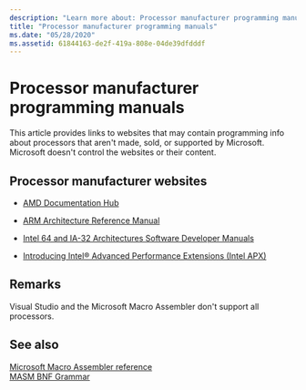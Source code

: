 ```yaml
---
description: "Learn more about: Processor manufacturer programming manuals"
title: "Processor manufacturer programming manuals"
ms.date: "05/28/2020"
ms.assetid: 61844163-de2f-419a-808e-04de39dfdddf
---
```

# Processor manufacturer programming manuals

This article provides links to websites that may contain programming info about processors that aren't made, sold, or supported by Microsoft. Microsoft doesn't control the websites or their content.

## Processor manufacturer websites

- [AMD Documentation Hub](https://www.amd.com/en/search/documentation/hub.html)

- [ARM Architecture Reference Manual](https://developer.arm.com/documentation/ddi0487/latest/)

- [Intel 64 and IA-32 Architectures Software Developer Manuals](https://www.intel.com/content/www/us/en/developer/articles/technical/intel-sdm.html)

- [Introducing Intel® Advanced Performance Extensions (Intel APX)](https://www.intel.com/content/www/us/en/developer/articles/technical/advanced-performance-extensions-apx.html)

## Remarks

Visual Studio and the Microsoft Macro Assembler don't support all processors.

## See also

[Microsoft Macro Assembler reference](microsoft-macro-assembler-reference.md)\
[MASM BNF Grammar](masm-bnf-grammar.md)
